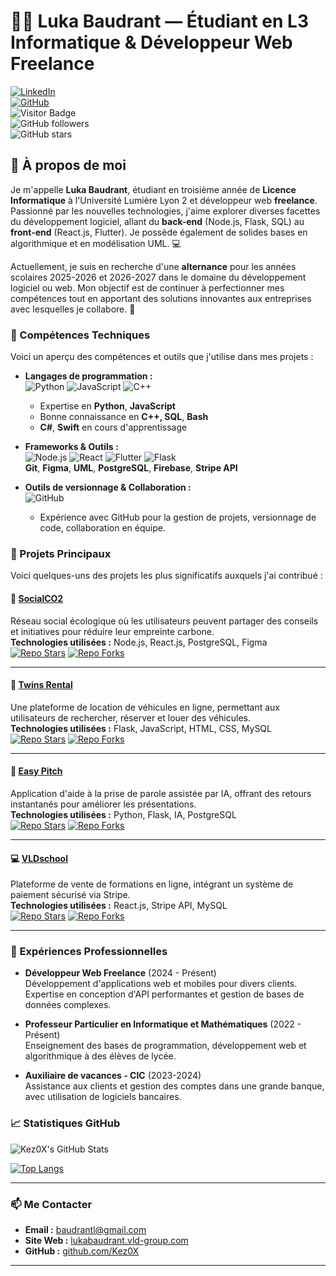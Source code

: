 # 👨‍💻 Luka Baudrant — Étudiant en L3 Informatique & Développeur Web Freelance

[![LinkedIn](https://img.shields.io/badge/-LinkedIn-blue)](https://www.linkedin.com/in/luka-baudrant)  
[![GitHub](https://img.shields.io/badge/-GitHub-black)](https://github.com/Kez0X)  
![Visitor Badge](https://visitor-badge.laobi.icu/badge?page_id=Kez0X.Kez0X)  
![GitHub followers](https://img.shields.io/github/followers/Kez0X?style=social)  
![GitHub stars](https://img.shields.io/github/stars/Kez0X?style=social)

## 🌟 À propos de moi

Je m'appelle **Luka Baudrant**, étudiant en troisième année de **Licence Informatique** à l'Université Lumière Lyon 2 et développeur web **freelance**. Passionné par les nouvelles technologies, j'aime explorer diverses facettes du développement logiciel, allant du **back-end** (Node.js, Flask, SQL) au **front-end** (React.js, Flutter). Je possède également de solides bases en algorithmique et en modélisation UML. 💻

Actuellement, je suis en recherche d'une **alternance** pour les années scolaires 2025-2026 et 2026-2027 dans le domaine du développement logiciel ou web. Mon objectif est de continuer à perfectionner mes compétences tout en apportant des solutions innovantes aux entreprises avec lesquelles je collabore. 🤝

### 🔧 Compétences Techniques

Voici un aperçu des compétences et outils que j'utilise dans mes projets :

- **Langages de programmation :**  
  ![Python](https://img.shields.io/badge/Python-3670A0?style=for-the-badge&logo=python&logoColor=ffdd54) ![JavaScript](https://img.shields.io/badge/JavaScript-F7DF1E?style=for-the-badge&logo=javascript&logoColor=black) ![C++](https://img.shields.io/badge/C%2B%2B-00599C?style=for-the-badge&logo=c%2B%2B&logoColor=white)  
  - Expertise en **Python**, **JavaScript**  
  - Bonne connaissance en **C++, SQL**, **Bash**
  - **C#**, **Swift** en cours d'apprentissage

- **Frameworks & Outils :**  
  ![Node.js](https://img.shields.io/badge/Node.js-43853D?style=for-the-badge&logo=node.js&logoColor=white) ![React](https://img.shields.io/badge/React-20232A?style=for-the-badge&logo=react&logoColor=61DAFB) ![Flutter](https://img.shields.io/badge/Flutter-02569B?style=for-the-badge&logo=flutter&logoColor=white) ![Flask](https://img.shields.io/badge/Flask-000000?style=for-the-badge&logo=flask&logoColor=white)  
  **Git**, **Figma**, **UML**, **PostgreSQL**, **Firebase**, **Stripe API**

- **Outils de versionnage & Collaboration :**  
  ![GitHub](https://img.shields.io/badge/GitHub-181717?style=for-the-badge&logo=github&logoColor=white)  
  - Expérience avec GitHub pour la gestion de projets, versionnage de code, collaboration en équipe.

### 🚀 Projets Principaux

Voici quelques-uns des projets les plus significatifs auxquels j'ai contribué :

#### 🌱 [**SocialCO2**](https://github.com/Kez0X/SocialCO2)
Réseau social écologique où les utilisateurs peuvent partager des conseils et initiatives pour réduire leur empreinte carbone.  
**Technologies utilisées :** Node.js, React.js, PostgreSQL, Figma  
[![Repo Stars](https://img.shields.io/github/stars/Kez0X/SocialCO2?style=social)](https://github.com/Kez0X/SocialCO2) [![Repo Forks](https://img.shields.io/github/forks/Kez0X/SocialCO2?style=social)](https://github.com/Kez0X/SocialCO2)

---

#### 🚗 [**Twins Rental**](https://github.com/Kez0X/TwinsRental)
Une plateforme de location de véhicules en ligne, permettant aux utilisateurs de rechercher, réserver et louer des véhicules.  
**Technologies utilisées :** Flask, JavaScript, HTML, CSS, MySQL  
[![Repo Stars](https://img.shields.io/github/stars/Kez0X/TwinsRental?style=social)](https://github.com/Kez0X/TwinsRental) [![Repo Forks](https://img.shields.io/github/forks/Kez0X/TwinsRental?style=social)](https://github.com/Kez0X/TwinsRental)

---

#### 🎤 [**Easy Pitch**](https://github.com/Kez0X/EasyPitch)
Application d'aide à la prise de parole assistée par IA, offrant des retours instantanés pour améliorer les présentations.  
**Technologies utilisées :** Python, Flask, IA, PostgreSQL  
[![Repo Stars](https://img.shields.io/github/stars/Kez0X/EasyPitch?style=social)](https://github.com/Kez0X/EasyPitch) [![Repo Forks](https://img.shields.io/github/forks/Kez0X/EasyPitch?style=social)](https://github.com/Kez0X/EasyPitch)

---

#### 💻 [**VLDschool**](https://github.com/Kez0X/VLDschool)
Plateforme de vente de formations en ligne, intégrant un système de paiement sécurisé via Stripe.  
**Technologies utilisées :** React.js, Stripe API, MySQL  
[![Repo Stars](https://img.shields.io/github/stars/Kez0X/VLDschool?style=social)](https://github.com/Kez0X/VLDschool) [![Repo Forks](https://img.shields.io/github/forks/Kez0X/VLDschool?style=social)](https://github.com/Kez0X/VLDschool)

---

### 💼 Expériences Professionnelles

- **Développeur Web Freelance** (2024 - Présent)  
  Développement d'applications web et mobiles pour divers clients. Expertise en conception d'API performantes et gestion de bases de données complexes.

- **Professeur Particulier en Informatique et Mathématiques** (2022 - Présent)  
  Enseignement des bases de programmation, développement web et algorithmique à des élèves de lycée.

- **Auxiliaire de vacances - CIC** (2023-2024)  
  Assistance aux clients et gestion des comptes dans une grande banque, avec utilisation de logiciels bancaires.

### 📈 Statistiques GitHub

![Kez0X's GitHub Stats](https://github-readme-stats.vercel.app/api?username=Kez0X&show_icons=true&theme=radical)

[![Top Langs](https://github-readme-stats.vercel.app/api/top-langs/?username=Kez0X&layout=compact&theme=radical)](https://github.com/Kez0X)

---

### 📫 Me Contacter

- **Email :** [baudrantl@gmail.com](mailto:baudrantl@gmail.com)  
- **Site Web :** [lukabaudrant.vld-group.com](https://lukabaudrant.vld-group.com)  
- **GitHub :** [github.com/Kez0X](https://github.com/Kez0X)

---
<!--
**Kez0X/Kez0X** is a ✨ _special_ ✨ repository because its `README.md` (this file) appears on your GitHub profile.

Here are some ideas to get you started:

- 🔭 I’m currently working on ...
- 🌱 I’m currently learning ...
- 👯 I’m looking to collaborate on ...
- 🤔 I’m looking for help with ...
- 💬 Ask me about ...
- 📫 How to reach me: ...
- 😄 Pronouns: ...
- ⚡ Fun fact: ...
-->
